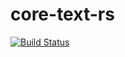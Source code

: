 # core-text-rs

[![Build Status](https://github.com/servo/core-foundation-rs/actions/workflows/rust.yml/badge.svg)](https://github.com/servo/core-foundation-rs/actions/workflows/rust.yml)
